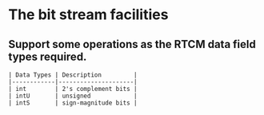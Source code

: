 # The bit stream facilities

## Support some operations as the RTCM data field types required.

    | Data Types | Description         |
    |------------|---------------------|
    | int        | 2's complement bits |
    | intU       | unsigned            |
    | intS       | sign-magnitude bits |
